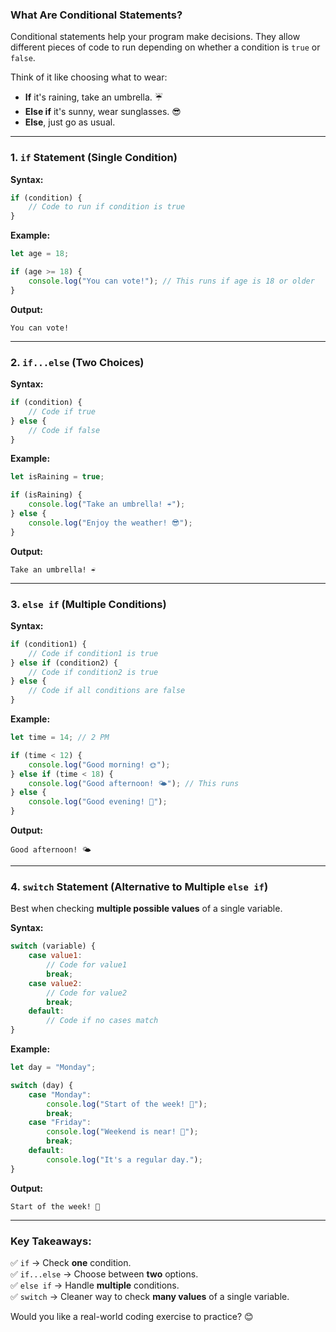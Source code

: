 
### **What Are Conditional Statements?**  
Conditional statements help your program make decisions. They allow different pieces of code to run depending on whether a condition is `true` or `false`.  

Think of it like choosing what to wear:  
- **If** it's raining, take an umbrella. ☔  
- **Else if** it's sunny, wear sunglasses. 😎  
- **Else**, just go as usual.  

---

### **1. `if` Statement (Single Condition)**  
**Syntax:**  
```javascript
if (condition) {
    // Code to run if condition is true
}
```  
**Example:**  
```javascript
let age = 18;

if (age >= 18) {
    console.log("You can vote!"); // This runs if age is 18 or older
}
```  
**Output:**  
```
You can vote!
```

---

### **2. `if...else` (Two Choices)**  
**Syntax:**  
```javascript
if (condition) {
    // Code if true
} else {
    // Code if false
}
```  
**Example:**  
```javascript
let isRaining = true;

if (isRaining) {
    console.log("Take an umbrella! ☔");
} else {
    console.log("Enjoy the weather! 😎");
}
```  
**Output:**  
```
Take an umbrella! ☔
```

---

### **3. `else if` (Multiple Conditions)**  
**Syntax:**  
```javascript
if (condition1) {
    // Code if condition1 is true
} else if (condition2) {
    // Code if condition2 is true
} else {
    // Code if all conditions are false
}
```  
**Example:**  
```javascript
let time = 14; // 2 PM

if (time < 12) {
    console.log("Good morning! 🌞");
} else if (time < 18) {
    console.log("Good afternoon! 🌤️"); // This runs
} else {
    console.log("Good evening! 🌙");
}
```  
**Output:**  
```
Good afternoon! 🌤️
```

---

### **4. `switch` Statement (Alternative to Multiple `else if`)**  
Best when checking **multiple possible values** of a single variable.  

**Syntax:**  
```javascript
switch (variable) {
    case value1:
        // Code for value1
        break;
    case value2:
        // Code for value2
        break;
    default:
        // Code if no cases match
}
```  
**Example:**  
```javascript
let day = "Monday";

switch (day) {
    case "Monday":
        console.log("Start of the week! 💪");
        break;
    case "Friday":
        console.log("Weekend is near! 🎉");
        break;
    default:
        console.log("It's a regular day.");
}
```  
**Output:**  
```
Start of the week! 💪
```

---

### **Key Takeaways:**  
✅ `if` → Check **one** condition.  
✅ `if...else` → Choose between **two** options.  
✅ `else if` → Handle **multiple** conditions.  
✅ `switch` → Cleaner way to check **many values** of a single variable.  

Would you like a real-world coding exercise to practice? 😊
